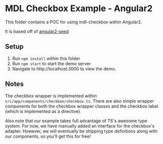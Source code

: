 # MDL Checkbox Example - Angular2

This folder contains a POC for using mdl-checkbox within Angular2.

It is based off of [angular2-seed](https://github.com/angular/angular2-seed)

## Setup

1. Run `npm install` within this folder
2. Run `npm start` to start the demo server
3. Navigate to http://localhost:3000 to view the demo.

## Notes

The checkbox wrapper is implemented within `src/app/components/checkbox/checkbox.ts`. There are also
simple wrapper components for both the checkbox wrapper classes and the checkbox label (which is
implemented as a directive).

Also note that our example takes full advantage of TS's awesome type system. For now, we have
manually added an interface for the checkbox's adapter. However, we will eventually be shipping type
definitions along with our components, so you'll get this for free!
